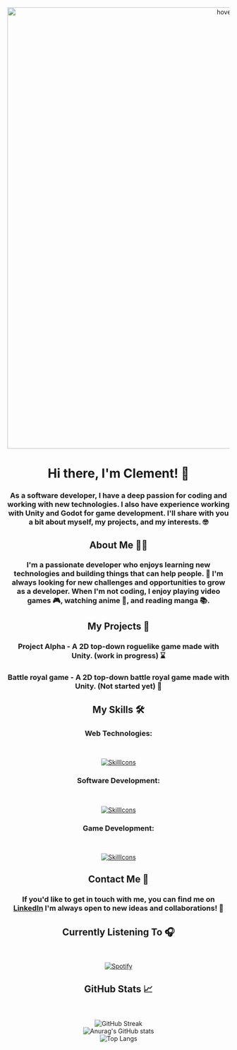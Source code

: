 &nbsp;<div align="center">
<img src="https://i.pinimg.com/originals/c2/f1/a4/c2f1a47816b4698683668791313ad946.gif" width="1000" title="hover text">
</div>

<h1 align="center">Hi there, I'm Clement! 👋</h1>

<h3 align="center">As a software developer, I have a deep passion for coding and working with new technologies. I also have experience working with Unity and Godot for game development. I'll share with you a bit about myself, my projects, and my interests. 🤓</h3>


<h2 align="center">About Me 🧑‍💻</h2>

<h3 align="center">I'm a passionate developer who enjoys learning new technologies and building things that can help people. 🔨 I'm always looking for new challenges and opportunities to grow as a developer. When I'm not coding, I enjoy playing video games 🎮, watching anime 🍿, and reading manga 📚.</h3>


<h2 align="center">My Projects 🚀</h2>

<h3 align="center">Project Alpha - A 2D top-down roguelike game made with Unity. (work in progress) ⌛<h3>
<h3 align="center">Battle royal game - A 2D top-down battle royal game made with Unity. (Not started yet) 🛑<h3>

<h2 align="center">My Skills 🛠️</h2>

<h3 align="center">Web Technologies:</h3>
&nbsp;<div align="center">
  
[![SkillIcons](https://skillicons.dev/icons?i=html,css,js,ts,angular,react,nodejs)](https://skillicons.dev)<br/>

</div>

<h3 align="center">Software Development:</h3>
&nbsp;<div align="center">
  
[![SkillIcons](https://skillicons.dev/icons?i=c,cpp,cs,java,py,spring,postgres,mysql)](https://skillicons.dev)<br/>

</div>

<h3 align="center">Game Development:</h3>
&nbsp;<div align="center">
  
[![SkillIcons](https://skillicons.dev/icons?i=unity,godot)](https://skillicons.dev)<br/>

</div>

<h2 align="center">Contact Me 📱</h2>
<h3 align="center">If you'd like to get in touch with me, you can find me on <a href="https://www.linkedin.com/in/cl%C3%A9ment-marin/" target="_new">LinkedIn</a> I'm always open to new ideas and collaborations! 💬</h3>

<h2 align="center"> Currently Listening To 🎧</h2>

&nbsp;<div align="center">
[![Spotify](https://spotify-now-playing-real.vercel.app/api/spotify?background_color=1A1B27&border_color=ffffff)](https://open.spotify.com/user/marinclement)
</div>

<h2 align="center">GitHub Stats 📈</h2>

&nbsp;<div align="center">
![GitHub Streak](https://github-readme-streak-stats.herokuapp.com/?user=Marin-Clement&theme=tokyonight)
<br>
![Anurag's GitHub stats](https://github-readme-stats.vercel.app/api?username=Marin-Clement&show_icons=true&theme=tokyonight)
<br>
![Top Langs](https://github-readme-stats.vercel.app/api/top-langs/?username=Marin-Clement&layout=compact&theme=tokyonight)
</div>
